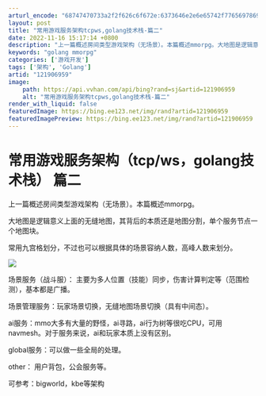 ```yaml
---
arturl_encode: "68747470733a2f2f626c6f672e:6373646e2e6e65742f77656978696e5f35363736363631362f:61727469636c652f64657461696c732f313231393036393539"
layout: post
title: "常用游戏服务架构tcpws,golang技术栈-篇二"
date: 2022-11-16 15:17:14 +0800
description: "上一篇概述房间类型游戏架构（无场景）。本篇概述mmorpg。大地图是逻辑意义上面的无缝地图，其背后的"
keywords: "golang mmorpg"
categories: ['游戏开发']
tags: ['架构', 'Golang']
artid: "121906959"
image:
    path: https://api.vvhan.com/api/bing?rand=sj&artid=121906959
    alt: "常用游戏服务架构tcpws,golang技术栈-篇二"
render_with_liquid: false
featuredImage: https://bing.ee123.net/img/rand?artid=121906959
featuredImagePreview: https://bing.ee123.net/img/rand?artid=121906959
---
```


# 常用游戏服务架构（tcp/ws，golang技术栈） 篇二

上一篇概述房间类型游戏架构（无场景）。本篇概述mmorpg。

大地图是逻辑意义上面的无缝地图，其背后的本质还是地图分割，单个服务节点一个地图块。

常用九宫格划分，不过也可以根据具体的场景容纳人数，高峰人数来划分。

![](https://i-blog.csdnimg.cn/blog_migrate/ba5fd7c458b36bcec63ce15208a967a2.png)

场景服务（战斗服）： 主要为多人位置（技能）同步，伤害计算判定等（范围检测），基本都是广播。

场景管理服务：玩家场景切换，无缝地图场景切换（具有中间态）。

ai服务：mmo大多有大量的野怪，ai寻路，ai行为树等很吃CPU，可用navmesh。对于服务来说，ai和玩家本质上没有区别。

global服务：可以做一些全局的处理。

other： 用户背包，公会服务等。

可参考：bigworld，kbe等架构